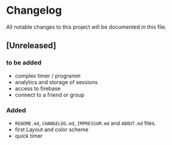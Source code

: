 # Changelog

All notable changes to this project will be documented in this file.

## [Unreleased]

### to be added

- complex timer / programm
- analytics and storage of sessions
- access to firebase
- connect to a friend or group

### Added

- `README.md`, `CHANGELOG.md`, `IMPRESSUM.md` and `ABOUT.md` files.
- first Layout and color scheme
- quick timer
